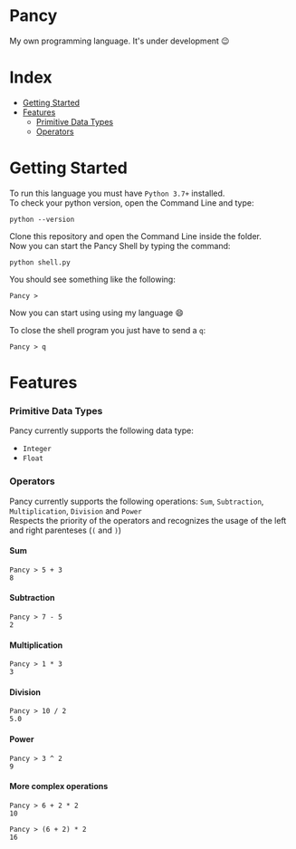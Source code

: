 # Pancy

My own programming language. It's under development :wink:

Index
=====
* [Getting Started](https://github.com/andrefpoliveira/Pancy/blob/master/README.md#getting-started)
* [Features](https://github.com/andrefpoliveira/Pancy/blob/master/README.md#features)
  * [Primitive Data Types](https://github.com/andrefpoliveira/Pancy/blob/master/README.md#primitive-data-types)
  * [Operators](https://github.com/andrefpoliveira/Pancy/blob/master/README.md#operators)

Getting Started
===============
To run this language you must have ```Python 3.7+``` installed.  
To check your python version, open the Command Line and type:

```
python --version
```

Clone this repository and open the Command Line inside the folder.  
Now you can start the Pancy Shell by typing the command:  

```
python shell.py
```

You should see something like the following:

```
Pancy > 
```

Now you can start using using my language :smile:

To close the shell program you just have to send a ```q```:
```
Pancy > q
```

Features
==========
### Primitive Data Types
Pancy currently supports the following data type:
* ```Integer```
* ```Float```
### Operators
Pancy currently supports the following operations: ```Sum```, ```Subtraction```, ```Multiplication```, ```Division``` and ```Power```  
Respects the priority of the operators and recognizes the usage of the left and right parenteses (```(``` and ```)```)
#### Sum
```
Pancy > 5 + 3
8
```
#### Subtraction
```
Pancy > 7 - 5
2
```
#### Multiplication
```
Pancy > 1 * 3
3
```
#### Division
```
Pancy > 10 / 2
5.0
```
#### Power
```
Pancy > 3 ^ 2
9
```
#### More complex operations
```
Pancy > 6 + 2 * 2
10

Pancy > (6 + 2) * 2
16
```
